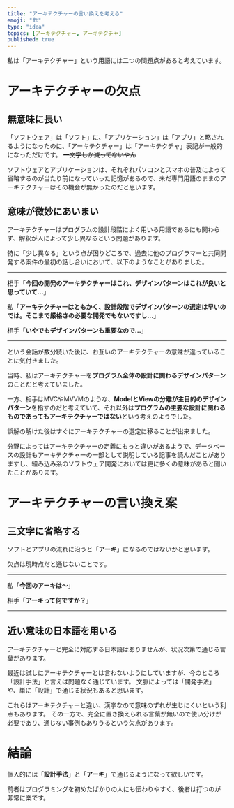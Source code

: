 ```yaml
---
title: "アーキテクチャーの言い換えを考える"
emoji: "🏗️"
type: "idea"
topics: [アーキテクチャー, アーキテクチャ]
published: true
---
```


私は「アーキテクチャー」という用語には二つの問題点があると考えています。

# アーキテクチャーの欠点

## 無意味に長い

「ソフトウェア」は「ソフト」に、「アプリケーション」は「アプリ」と略されるようになったのに、「アーキテクチャー」は「アーキテクチャ」表記が一般的になっただけです。
~~一文字しか減ってないやん~~

ソフトウェアとアプリケーションは、それぞれパソコンとスマホの普及によって省略するのが当たり前になっていった記憶があるので、未だ専門用語のままのアーキテクチャーはその機会が無かったのだと思います。

## 意味が微妙にあいまい

アーキテクチャーはプログラムの設計段階によく用いる用語であるにも関わらず、解釈が人によって少し異なるという問題があります。

特に「少し異なる」という点が困りどころで、過去に他のプログラマーと共同開発する案件の最初の話し合いにおいて、以下のようなことがありました。

----
相手「**今回の開発のアーキテクチャーはこれ、デザインパターンはこれが良いと思っていて…**」

私「**アーキテクチャーはともかく、設計段階でデザインパターンの選定は早いのでは。そこまで厳格さの必要な開発でもないですし…**」

相手「**いやでもデザインパターンも重要なので…**」

----

という会話が数分続いた後に、お互いのアーキテクチャーの意味が違っていることに気付きました。

当時、私はアーキテクチャーを**プログラム全体の設計に関わるデザインパターン**のことだと考えていました。

一方、相手はMVCやMVVMのような、**ModelとViewの分離が主目的のデザインパターン**を指すのだと考えていて、それ以外は**プログラムの主要な設計に関わるものであってもアーキテクチャーではない**という考えのようでした。

誤解の解けた後はすぐにアーキテクチャーの選定に移ることが出来ました。

分野によってはアーキテクチャーの定義にもっと違いがあるようで、データベースの設計もアーキテクチャーの一部として説明している記事を読んだことがありますし、組み込み系のソフトウェア開発においては更に多くの意味があると聞いたことがあります。

# アーキテクチャーの言い換え案

## 三文字に省略する

ソフトとアプリの流れに沿うと「**アーキ**」になるのではないかと思います。

欠点は現時点だと通じないことです。

----
私「**今回のアーキは〜**」

相手「**アーキって何ですか？**」

----

## 近い意味の日本語を用いる

アーキテクチャーと完全に対応する日本語はありませんが、状況次第で通じる言葉があります。

最近は試しにアーキテクチャーとは言わないようにしていますが、今のところ「設計手法」と言えば問題なく通じています。
文脈によっては「開発手法」や、単に「設計」で通じる状況もあると思います。

これらはアーキテクチャーと違い、漢字なので意味のずれが生じにくいという利点もあります。
その一方で、完全に置き換えられる言葉が無いので使い分けが必要であり、通じない事例もありうるという欠点があります。

# 結論

個人的には「**設計手法**」と「**アーキ**」で通じるようになって欲しいです。

前者はプログラミングを初めたばかりの人にも伝わりやすく、後者は打つのが非常に楽です。